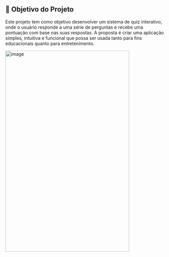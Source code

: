 ## 🎯 Objetivo do Projeto

Este projeto tem como objetivo desenvolver um sistema de quiz interativo, onde o usuário responde a uma série de perguntas e recebe uma pontuação com base nas suas respostas. A proposta é criar uma aplicação simples, intuitiva e funcional que possa ser usada tanto para fins educacionais quanto para entretenimento.

<img width="388" height="630" alt="image" src="https://github.com/user-attachments/assets/2b57d4d2-5360-4b85-be12-b7b77322075a" />

